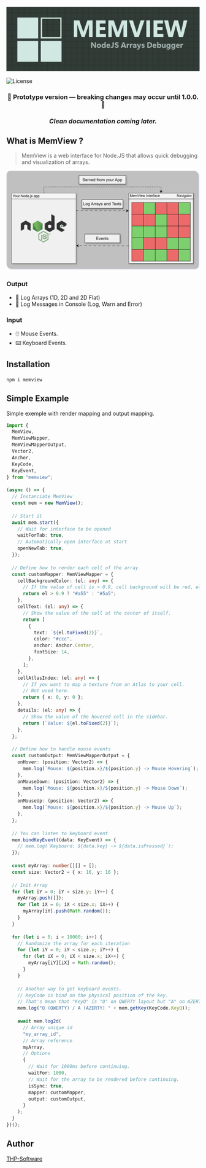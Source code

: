 <p align="center">
  <img src="https://raw.githubusercontent.com/thp-software/memview/refs/heads/master/assets/logo_test.png#center">
</p>

<img src="https://img.shields.io/badge/license-MIT-brightgreen.svg?style=flat-square" alt="License">

<h3 align="center">🚧 Prototype version — breaking changes may occur until 1.0.0. 🚧</h3>

<h3 align="center"><i>Clean documentation coming later.</i></h3>

## What is MemView ?

> MemView is a web interface for Node.JS that allows quick debugging and visualization of arrays.

<p align="center">
  <img src="https://raw.githubusercontent.com/thp-software/memview/refs/heads/master/assets/diagram.svg#center">
</p>

### Output

- 🔢 Log Arrays (1D, 2D and 2D Flat)
- 💬 Log Messages in Console (Log, Warn and Error)

### Input

- 🖱️ Mouse Events.
- ⌨️ Keyboard Events.

## Installation

`npm i memview`

## Simple Example

Simple exemple with render mapping and output mapping.

```ts
import {
  MemView,
  MemViewMapper,
  MemViewMapperOutput,
  Vector2,
  Anchor,
  KeyCode,
  KeyEvent,
} from "memview";

(async () => {
  // Instanciate MemView
  const mem = new MemView();

  // Start it
  await mem.start({
    // Wait for interface to be opened
    waitForTab: true,
    // Automatically open interface at start
    openNewTab: true,
  });

  // Define how to render each cell of the array
  const customMapper: MemViewMapper = {
    cellBackgroundColor: (el: any) => {
      // If the value of cell is > 0.9, cell background will be red, else it will be green.
      return el > 0.9 ? "#a55" : "#5a5";
    },
    cellText: (el: any) => {
      // Show the value of the cell at the center of itself.
      return [
        {
          text: `${el.toFixed(2)}`,
          color: "#ccc",
          anchor: Anchor.Center,
          fontSize: 14,
        },
      ];
    },
    cellAtlasIndex: (el: any) => {
      // If you want to map a texture from an Atlas to your cell.
      // Not used here.
      return { x: 0, y: 0 };
    },
    details: (el: any) => {
      // Show the value of the hovered cell in the sidebar.
      return [`Value: ${el.toFixed(2)}`];
    },
  };

  // Define how to handle mouse events
  const customOutput: MemViewMapperOutput = {
    onHover: (position: Vector2) => {
      mem.log(`Mouse: ${position.x}/${position.y} -> Mouse Hovering`);
    },
    onMouseDown: (position: Vector2) => {
      mem.log(`Mouse: ${position.x}/${position.y} -> Mouse Down`);
    },
    onMouseUp: (position: Vector2) => {
      mem.log(`Mouse: ${position.x}/${position.y} -> Mouse Up`);
    },
  };

  // You can listen to keyboard event
  mem.bindKeyEvent((data: KeyEvent) => {
    // mem.log(`Keyboard: ${data.key} -> ${data.isPressed}`);
  });

  const myArray: number[][] = [];
  const size: Vector2 = { x: 16, y: 16 };

  // Init Array
  for (let iY = 0; iY < size.y; iY++) {
    myArray.push([]);
    for (let iX = 0; iX < size.x; iX++) {
      myArray[iY].push(Math.random());
    }
  }

  for (let i = 0; i < 10000; i++) {
    // Randomize the array for each iteration
    for (let iY = 0; iY < size.y; iY++) {
      for (let iX = 0; iX < size.x; iX++) {
        myArray[iY][iX] = Math.random();
      }
    }

    // Another way to get keyboard events.
    // KeyCode is bind on the physical position of the key.
    // That's mean that "KeyQ" is "Q" on QWERTY layout but "A" on AZERTY layout.
    mem.log("Q (QWERTY) / A (AZERTY) " + mem.getKey(KeyCode.KeyQ));

    await mem.log2d(
      // Array unique id
      "my_array_id",
      // Array reference
      myArray,
      // Options
      {
        // Wait for 1000ms before continuing.
        waitFor: 1000,
        // Wait for the array to be rendered before continuing.
        isSync: true,
        mapper: customMapper,
        output: customOutput,
      }
    );
  }
})();
```

## Author

[THP-Software](https://github.com/thp-software)
